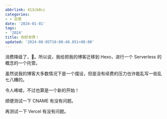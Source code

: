 ```yaml
---
abbrlink: 413cb8cc
categories:
- - 日常
date: '2024-01-01'
tags:
- '2024'
title: 你好世界！
updated: '2024-08-05T10:00:48.851+08:00'
---
```

消费降级了，🙁。所以说，我给把我的博客迁移到 Hexo，进行一个 Serverless 的概念的一个托管。

虽然说我的博客大多数情况下是一个摆设，但是没有续费的压力也许能乱写一些乱七八糟的。

令人唏嘘，不过也算是一个新的开始！

顺便测试一下 CNAME 有没有问题。

再测试一下 Vercel 有没有问题。
